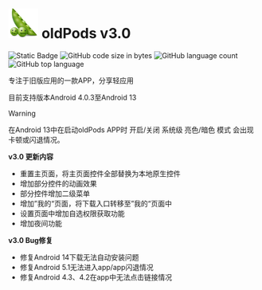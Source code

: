 #  <img src="image/oldFods.png" width="60" height="60"> oldPods v3.0

![Static Badge](https://img.shields.io/badge/build-passing-brightgreen) ![GitHub code size in bytes](https://img.shields.io/github/languages/code-size/suncosmos/oldpods) ![GitHub language count](https://img.shields.io/github/languages/count/suncosmos/oldpods)
![GitHub top language](https://img.shields.io/github/languages/top/suncosmos/oldpods)

专注于旧版应用的一款APP，分享轻应用

目前支持版本Android 4.0.3至Android 13

> [!WARNING]
> 在Android 13中在启动oldPods APP时 开启/关闭 系统级 亮色/暗色 模式 会出现卡顿或闪退情况。

**v3.0 更新内容**
- 重置主页面，将主页面控件全部替换为本地原生控件
- 增加部分控件的动画效果
- 部分控件增加二级菜单
- 增加”我的“页面，将下载入口转移至”我的“页面中
- 设置页面中增加自选权限获取功能
- 增加夜间功能

**v3.0 Bug修复**
- 修复Android 14下载无法自动安装问题
- 修复Android 5.1无法进入app/app闪退情况
- 修复Android 4.3、4.2在app中无法点击链接情况
